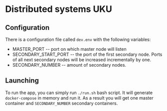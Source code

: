 # Distributed systems UKU

## Configuration
There is a configuration file called `dev.env` with the following variables:
- MASTER_PORT -- port on which master node will listen
- SECONDARY_START_PORT -- the port of the first secondary node. Ports of all next secondary nodes will be increased incrementally by one.
- SECONDARY_NUMBER -- amount of secondary nodes.

## Launching
To run the app, you can simply run `./run.sh` bash script. It will generate `docker-compose` in memory and run it.
As a result you will get one master container and `SECONDARY_NUMBER` secondary containers.
